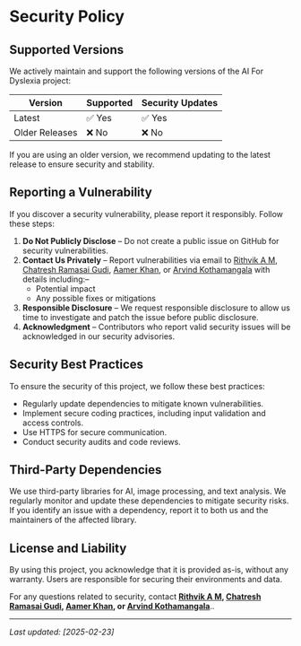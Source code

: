 # Security Policy

## Supported Versions
We actively maintain and support the following versions of the AI For Dyslexia project:

| Version | Supported | Security Updates |
|---------|----------|------------------|
| Latest  | ✅ Yes  | ✅ Yes |
| Older Releases | ❌ No  | ❌ No |

If you are using an older version, we recommend updating to the latest release to ensure security and stability.

## Reporting a Vulnerability
If you discover a security vulnerability, please report it responsibly. Follow these steps:

1. **Do Not Publicly Disclose** – Do not create a public issue on GitHub for security vulnerabilities.
2. **Contact Us Privately** – Report vulnerabilities via email to [Rithvik A M](rithvikam2006@gmail.com), [Chatresh Ramasai Gudi](chatreshrsg0202@gmail.com), [Aamer Khan](aamerkhanrz@gmail.com),
   or [Arvind Kothamangala](arvindkothamangala@gmail.com) with details including:–
   - Potential impact
   - Any possible fixes or mitigations
4. **Responsible Disclosure** – We request responsible disclosure to allow us time to investigate and patch the issue before public disclosure.
5. **Acknowledgment** – Contributors who report valid security issues will be acknowledged in our security advisories.

## Security Best Practices
To ensure the security of this project, we follow these best practices:
- Regularly update dependencies to mitigate known vulnerabilities.
- Implement secure coding practices, including input validation and access controls.
- Use HTTPS for secure communication.
- Conduct security audits and code reviews.

## Third-Party Dependencies
We use third-party libraries for AI, image processing, and text analysis. We regularly monitor and update these dependencies to mitigate security risks. If you identify an issue with a dependency, 
report it to both us and the maintainers of the affected library.

## License and Liability
By using this project, you acknowledge that it is provided as-is, without any warranty. Users are responsible for securing their environments and data.

For any questions related to security, contact **[Rithvik A M](rithvikam2006@gmail.com), [Chatresh Ramasai Gudi](chatreshrsg0202@gmail.com), [Aamer Khan](aamerkhanrz@gmail.com),
or [Arvind Kothamangala](arvindkothamangala@gmail.com)**..

---
_Last updated: [2025-02-23]_
